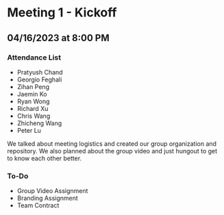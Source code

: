 # Meeting 1 - Kickoff
## 04/16/2023 at 8:00 PM

### Attendance List
- Pratyush Chand
- Georgio Feghali
- Zihan Peng
- Jaemin Ko
- Ryan Wong
- Richard Xu
- Chris Wang
- Zhicheng Wang
- Peter Lu

We talked about meeting logistics and created our group organization and repository. We also planned about the group video and just hungout to get to know each other better.

### To-Do
- Group Video Assignment
- Branding Assignment
- Team Contract
